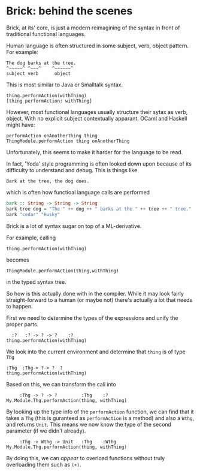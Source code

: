 # Brick: behind the scenes

Brick, at its' core, is just a modern reimagining of the syntax in front of traditional functional languages.

Human language is often structured in some subject, verb, object pattern.
For example:

	The dog barks at the tree.
	^~~~~~^ ^~~~^    ^~~~~~~^
	subject verb      object

This is most similar to Java or Smalltalk syntax.

	thing.performAction(withThing)
	[thing performAction: withThing]

However, most functional languages usually structure their sytax as verb, object. With no explicit subject contextually apparant.
OCaml and Haskell might have:

	performAction onAnotherThing thing
	ThingModule.performAction thing onAnotherThing

Unfortunately, this seems to make it harder for the language to be read.

In fact, 'Yoda' style programming is often looked down upon because of its difficulty to understand and debug.
This is things like

	Bark at the tree, the dog does.

which is often how functioal language calls are performed
```haskell
bark :: String -> String -> String
bark tree dog = "The " ++ dog ++ " barks at the " ++ tree ++ " tree."
bark "cedar" "Husky"
```

Brick is a lot of syntax sugar on top of a ML-derivative.

For example, calling

	thing.performAction(withThing)

becomes

	ThingModule.performAction(thing,withThing)

in the typed syntax tree.

So how is this actually done with in the compiler. While it may look fairly straight-forward to a human (or maybe not) there's actually a lot that needs to happen.

First we need to determine the types of the expressions and unify the proper parts.

	  :?   :? -> ? -> ?    :?
	thing.performAction(withThing)

We look into the current environment and determine that `thing` is of type `Thg`

	:Thg  :Thg-> ?-> ?  ?
	thing.performAction(withThing)

Based on this, we can transform the call into

         :Thg -> ? -> ?         :Thg    :?
	My.Module.Thg.performAction(thing, withThing)

By looking up the type info of the `performAction` function, we can find that it takes a `Thg` (this is guranteed as `performAction` is a method) and also a `Wthg`, and returns `Unit`. This means we now know the type of the second parameter (if we didn't already).

         :Thg -> Wthg -> Unit   :Thg    :Wthg
	My.Module.Thg.performAction(thing, withThing)	


By doing this, we can _appear_ to overload functions without truly overloading them such as `(+)`.
